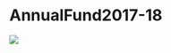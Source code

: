 # AnnualFund2017-18

<a href="https://zenhub.com"><img src="https://raw.githubusercontent.com/ZenHubIO/support/master/zenhub-badge.png"></a>

